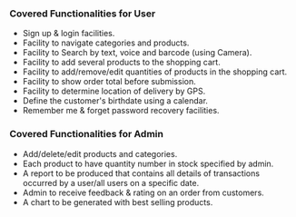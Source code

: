 ### Covered Functionalities for  User
- Sign up & login facilities.
- Facility to navigate categories and products.
- Facility to Search by text, voice and barcode (using Camera).
- Facility to add several products to the shopping cart.
- Facility to add/remove/edit quantities of products in the shopping cart.
- Facility to show order total before submission.
- Facility to determine location of delivery by GPS.
- Define the customer's birthdate using a calendar.
- Remember me & forget password recovery facilities.
### Covered Functionalities for  Admin
- Add/delete/edit products and categories.
- Each product to have quantity number in stock specified by admin.
- A report to be produced that contains all details of transactions occurred by a user/all users on a specific date.
- Admin to receive feedback & rating on an order from customers.
- A chart to be generated with best selling products.
